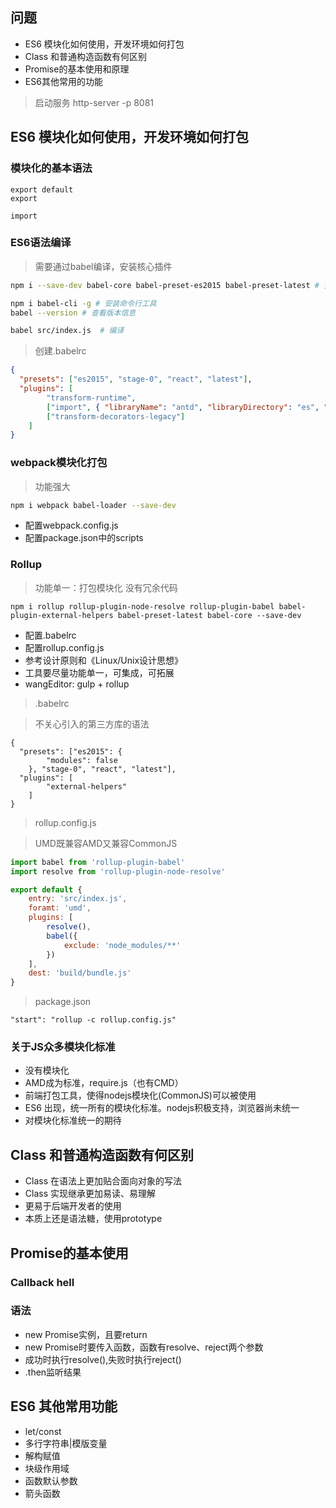 ## 问题

* ES6 模块化如何使用，开发环境如何打包
* Class 和普通构造函数有何区别
* Promise的基本使用和原理
* ES6其他常用的功能

> 启动服务 http-server -p 8081

## ES6 模块化如何使用，开发环境如何打包

### 模块化的基本语法

```
export default 
export 

import 
```

### ES6语法编译

> 需要通过babel编译，安装核心插件

```bash
npm i --save-dev babel-core babel-preset-es2015 babel-preset-latest # 安装核心插件

npm i babel-cli -g # 安装命令行工具
babel --version # 查看版本信息

babel src/index.js  # 编译
```

> 创建.babelrc

```json
{
  "presets": ["es2015", "stage-0", "react", "latest"],
  "plugins": [
	  	"transform-runtime",
	  	["import", { "libraryName": "antd", "libraryDirectory": "es", "style": "css" }],
	  	["transform-decorators-legacy"]
  	]
}
```

### webpack模块化打包

> 功能强大

```bash
npm i webpack babel-loader --save-dev

```
- 配置webpack.config.js
- 配置package.json中的scripts

### Rollup

> 功能单一：打包模块化
> 没有冗余代码

```
npm i rollup rollup-plugin-node-resolve rollup-plugin-babel babel-plugin-external-helpers babel-preset-latest babel-core --save-dev
```

- 配置.babelrc
- 配置rollup.config.js
- 参考设计原则和《Linux/Unix设计思想》
- 工具要尽量功能单一，可集成，可拓展
- wangEditor: gulp + rollup

> .babelrc

> 不关心引入的第三方库的语法

```
{
  "presets": ["es2015": {
  		"modules": false
  	}, "stage-0", "react", "latest"],
  "plugins": [
	  	"external-helpers"
  	]
}
```

> rollup.config.js

> UMD既兼容AMD又兼容CommonJS

```javascript
import babel from 'rollup-plugin-babel'
import resolve from 'rollup-plugin-node-resolve'

export default {
	entry: 'src/index.js',
	foramt: 'umd',
	plugins: [
		resolve(),
		babel({
			exclude: 'node_modules/**'
		})
	],
	dest: 'build/bundle.js'
}
```

> package.json

```"start": "rollup -c rollup.config.js"```

### 关于JS众多模块化标准

- 没有模块化
- AMD成为标准，require.js（也有CMD）
- 前端打包工具，使得nodejs模块化(CommonJS)可以被使用
- ES6 出现，统一所有的模块化标准。nodejs积极支持，浏览器尚未统一
- 对模块化标准统一的期待

## Class 和普通构造函数有何区别

- Class 在语法上更加贴合面向对象的写法
- Class 实现继承更加易读、易理解
- 更易于后端开发者的使用
- 本质上还是语法糖，使用prototype

## Promise的基本使用

### Callback hell 

### 语法

- new Promise实例，且要return
- new Promise时要传入函数，函数有resolve、reject两个参数
- 成功时执行resolve(),失败时执行reject()
- .then监听结果

## ES6 其他常用功能

- let/const
- 多行字符串|模版变量
- 解构赋值
- 块级作用域
- 函数默认参数
- 箭头函数













































